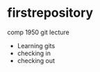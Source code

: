 firstrepository
===============

comp 1950 git lecture

* Learning gits 
* checking in
* checking out

